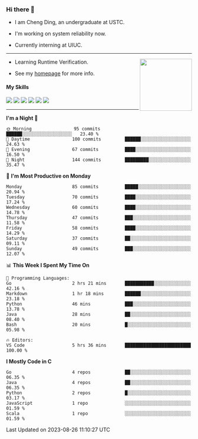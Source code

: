 ### Hi there 👋

* I am Cheng Ding, an undergraduate at USTC.
  
* I'm working on system reliability now.

* Currently interning at UIUC.

---

<img align="right" height="141" src="https://stats-of-repos-onds.vercel.app/api?username=IrisesD&theme=tokyonight&show_icons=true&count_private=true">

-  Learning Runtime Verification.

-  See my [homepage](https://irisesd.github.io) for more info.

#### My Skills

![](https://img.shields.io/badge/C++-65318e?logo=cplusplus&logoColor=fff)
![](https://img.shields.io/badge/Python-3e74a2?logo=python&logoColor=fff)
![](https://img.shields.io/badge/C-5654a2?logo=c&logoColor=fff)
![](https://img.shields.io/badge/Go-00aaff?logo=go&logoColor=fff)
![](https://img.shields.io/badge/Docker-0088ff?logo=docker&logoColor=fff)
![](https://img.shields.io/badge/Apache-D22128?logo=apache&logoColor=fff)

---
<!--START_SECTION:waka-->
**I'm a Night 🦉** 

```text
🌞 Morning                95 commits          ██████░░░░░░░░░░░░░░░░░░░   23.40 % 
🌆 Daytime                100 commits         ██████░░░░░░░░░░░░░░░░░░░   24.63 % 
🌃 Evening                67 commits          ████░░░░░░░░░░░░░░░░░░░░░   16.50 % 
🌙 Night                  144 commits         █████████░░░░░░░░░░░░░░░░   35.47 % 
```
📅 **I'm Most Productive on Monday** 

```text
Monday                   85 commits          █████░░░░░░░░░░░░░░░░░░░░   20.94 % 
Tuesday                  70 commits          ████░░░░░░░░░░░░░░░░░░░░░   17.24 % 
Wednesday                60 commits          ████░░░░░░░░░░░░░░░░░░░░░   14.78 % 
Thursday                 47 commits          ███░░░░░░░░░░░░░░░░░░░░░░   11.58 % 
Friday                   58 commits          ████░░░░░░░░░░░░░░░░░░░░░   14.29 % 
Saturday                 37 commits          ██░░░░░░░░░░░░░░░░░░░░░░░   09.11 % 
Sunday                   49 commits          ███░░░░░░░░░░░░░░░░░░░░░░   12.07 % 
```


📊 **This Week I Spent My Time On** 

```text
💬 Programming Languages: 
Go                       2 hrs 21 mins       ███████████░░░░░░░░░░░░░░   42.16 % 
Markdown                 1 hr 18 mins        ██████░░░░░░░░░░░░░░░░░░░   23.18 % 
Python                   46 mins             ███░░░░░░░░░░░░░░░░░░░░░░   13.78 % 
Java                     28 mins             ██░░░░░░░░░░░░░░░░░░░░░░░   08.40 % 
Bash                     20 mins             █░░░░░░░░░░░░░░░░░░░░░░░░   05.98 % 

🔥 Editors: 
VS Code                  5 hrs 36 mins       █████████████████████████   100.00 % 
```

**I Mostly Code in C** 

```text
Go                       4 repos             ██░░░░░░░░░░░░░░░░░░░░░░░   06.35 % 
Java                     4 repos             ██░░░░░░░░░░░░░░░░░░░░░░░   06.35 % 
Python                   2 repos             █░░░░░░░░░░░░░░░░░░░░░░░░   03.17 % 
JavaScript               1 repo              ░░░░░░░░░░░░░░░░░░░░░░░░░   01.59 % 
Scala                    1 repo              ░░░░░░░░░░░░░░░░░░░░░░░░░   01.59 % 
```




 Last Updated on 2023-08-26 11:10:27 UTC
<!--END_SECTION:waka-->
